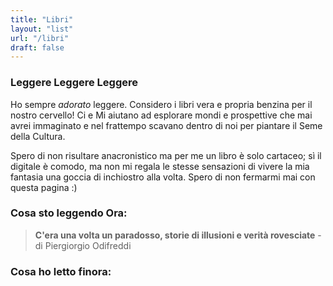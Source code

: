 ```yaml
---
title: "Libri"
layout: "list"
url: "/libri"
draft: false
---
```



### Leggere Leggere Leggere

Ho sempre _adorato_ leggere. Considero i libri vera e propria benzina per il nostro cervello! Ci e Mi aiutano ad esplorare mondi e prospettive che mai avrei immaginato e nel frattempo scavano dentro di noi per piantare il Seme della Cultura.

Spero di non risultare anacronistico ma per me un libro è solo cartaceo; sì il digitale è comodo, ma non mi regala le stesse sensazioni di vivere la mia fantasia una goccia di inchiostro alla volta.
Spero di non fermarmi mai con questa pagina :)

### Cosa sto leggendo Ora:
> **C'era una volta un paradosso, storie di illusioni e verità rovesciate** - di Piergiorgio Odifreddi

### Cosa ho letto finora:
